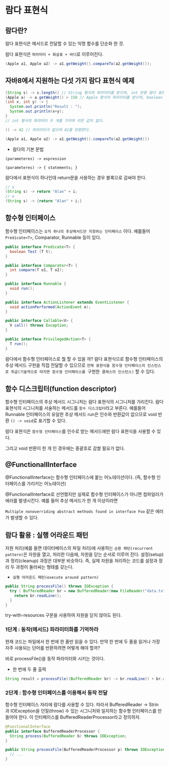# 람다 표현식

## 람다란?

람다 표현식은 메서드로 전달할 수 있는 익명 함수를 단순화 한 것.

람다 표현식은 `파라미터 + 화살표 + 바디`로 이루어진다.

```java
(Apple a1, Apple a2) -> a1.getWeight().compareTo(a2.getWeight());
```

## 자바8에서 지원하는 다섯 가지 람다 표현식 예제

```java
(String s) -> s.length() // String 형식의 파라미터를 받으며, int 반환 람다 표현식에는 return 문이 함축되어있어서 명시하지 않아도 된다.
(Apple a) -> a.getWeight() > 150 // Apple 형식의 파라미터를 받으며, boolean 반환
(int x, int y) -> {
  System.out.println("Result : ");
  System.out.println(x+y);
}
// int 형식의 파라미터 두 개를 가지며 리턴 값이 없다.

() -> 42 // 파라미터가 없으며 42를 반환한다.

(Apple a1, Apple a2) -> a1.getWeight().compareTo(a2.getWeight())
```

- 람다의 기본 문법

`(parameteres) -> expression`

`(parameteres) -> { statements; }`


람다에서 표현식이 하나인데 return문을 사용하는 경우 블록으로 감싸야 한다. 

```java
// x
(String s) -> return "Alan" + i;
// o
(String s) -> {return "Alan" + i;}
```

## 함수형 인터페이스

함수형 인터페이스는 `오직 하나의 추상메서드만 지정하는 인터페이스` 이다. 예를들어 `Predicate<T>`, Comparator, Runnable 등이 있다.

```java
public interface Predicate<T> {
  boolean Test (T t);
}

public interface Comparator<T> {
  int compare(T o1, T o2);
}

public interface Runnable {
  void run();
}

public interface ActionListener extends EventListener {
  void actionPerformed(ActionEvent e);
}

public interface Callable<V> {
  V call() throws Exception;
}

public interface PrivilegedAction<T> {
  T run();
}
```

람다에서 함수형 인터페이스로 뭘 할 수 있을 까?  람다 표현식으로 함수형 인터페이스의 추상 메서드 구현을 직접 전달할 수 있으므로 `전체 표현식을
함수형 인터페이스의 인스턴스로 취급(기술적으로 따지면 함수형 인터페이스를 `구현한` 클래스의 인스턴스)` 할 수 있다.

## 함수 디스크립터(function descriptor)

함수형 인터페이스의 추상 메서드 시그니처는 람다 표현식의 시그니처를 가리킨다. 람다 표현식의 시그니처를 서술하는 메서드를 `함수 디스크립터`라고 부른다.
예를들어 Runnable 인터페이스의 유일한 추상 메서드 run은 인수와 반환값이 없으므로 void 반환 `() -> void`로 표기할 수 있다.

람다 표현식은 `함수형 인터페이스`를 인수로 받는 메서드에만 람다 표현식을 사용할 수 있다. 

그리고 void 반환이 한 개 인 경우에는 중괄호로 감쌀 필요가 없다.

## @FunctionallInterface

@FunctionallInterface는 함수형 인터페이스에 붙는 어노테이션이다. (즉, 함수형 인터페이스를 가리키는 어노테이션)

@FunctionallInterface로 선언했지만 실제로 함수형 인터페이스가 아니면 컴파일러가 에러를 발생시킨다. 예를 들어 추상 메서드가 한 개 이상이라면

`Multiple nonoverriding abstract methods found in interface Foo` 같은 에러가 발생할 수 있다.

## 람다 활용 : 실행 어라운드 패턴 

자원 처리(예를 들면 데이터베이스의 파일 처리)에 사용하는 `순환 패턴(recurrent pattern)`은 자원을 열고, 처리한 다음에, 자원을 닫는 순서로 이루어 진다. 설정(setup)과 정리(cleanup) 과정은 대부분 비슷하다. 즉, 실제 자원을 처리하는 코드를 설정과 정리 두 과정이 둘러싸는 형태를 갖는다.

- `실행 어라운드 패턴(execute around pattern)`

```java
public String processFile() throws IOException {
  try ( BufferedReader br = new BufferedReader(new FileReader("data.txt"))) {
    return br.readLine();
  }
}
```

try-with-resources 구문을 사용하여 자원을 닫지 않아도 된다.

### 1단계 : 동작(메서드) 파라미터화를 기억하라

현재 코드는 파일에서 한 번에 한 줄만 읽을 수 있다. 만약 한 번에 두 줄을 읽거나 가장 자주 사용되는 단어를 반환하려면 어떻게 해야 할까?

바로 processFile()을 동작 파라미터화 시키는 것이다.

- 한 번에 두 줄 출력

```java
String result = processFile((BufferedReader br) -> br.readLine() + br.readLine());
```

### 2단계 : 함수형 인터페이스를 이용해서 동작 전달 

함수형 인터페이스 자리에 람다를 사용할 수 있다. 따라서 BufferedReader -> Strin 과 IOException을 던질(throw) 수 있는 시그니처와 일치하는 함수형 인터페이스를 만들어야 한다. 이 인터페이스를 BufferedReaderProcessor라고 정의하자.

```java
@FunctionalInterface
public interface BufferedReaderProcessor {
  String process(BufferedReader b) throws IOException;
}
```

```java
public String processFile(BufferedReaderProcessor p) throws IOException {
  // ...
}
```


